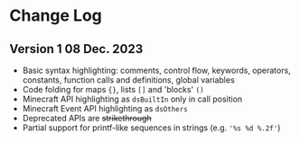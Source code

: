 # Change Log
## Version 1 08 Dec. 2023
- Basic syntax highlighting: comments, control flow, keywords, operators, constants, function calls and definitions, global variables
- Code folding for maps `{}`, lists `[]` and 'blocks' `()`
- Minecraft API highlighting as `dsBuiltIn` only in call position
- Minecraft Event API highlighting as `dsOthers`
- Deprecated APIs are ~~strikethrough~~
- Partial support for printf-like sequences in strings (e.g. `'%s %d %.2f'`)
